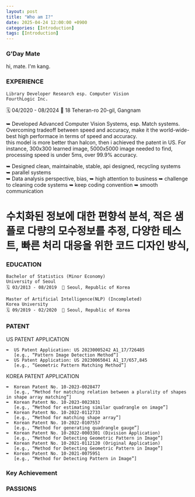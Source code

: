 ```yaml
---
layout: post
title: "Who am I?"
date: 2025-04-24 12:00:00 +0900
categories: [Introduction]
tags: [Introduction]
---
```


### G'Day Mate
hi, mate. I'm kang. 

### EXPERIENCE
```
Library Developer Research esp. Computer Vision  
FourthLogic Inc.  
```
🗓️ 04/2020 - 08/2024    📍 18 Teheran-ro 20-gil, Gangnam

➥  Developed Advanced Computer Vision Systems, esp. Match systems.  
    Overcoming tradeoff between speed and accuracy, make it the world-wide-best high performace in terms of speed and accuracy.  
    this model is more better than halcon, then i achieved the patent in US.
    For instance, 300x300 learned image, 5000x5000 image needed to find, processing speed is under 5ms, over 99.9% accuracy.  

➥  Designed clean, maintainable, stable, api designed, recycling systems  
➥  parallel systems  
➥  Data analysis perspective, bias, 
➥  high attention to business
➥  challenge to cleaning code systems
➥  keep coding convention
➥  smooth communication

# 수치화된 정보에 대한 편향석 분석, 적은 샘플로 다량의 모수정보를 추정, 다양한 테스트, 빠른 처리 대응을 위한 코드 디자인 방식,



### EDUCATION
```
Bachelor of Statistics (Minor Economy)  
University of Seoul  
🗓️ 03/2013 - 08/2019  📍 Seoul, Republic of Korea
```

```
Master of Artificial Intelligence(NLP) (Incompleted)  
Korea University  
🗓️ 09/2019 - 02/2020  📍 Seoul, Republic of Korea
```


### PATENT
US PATENT APPLICATION
```
➥  US Patent Application: US 20230005242 A1_17/726485  
   [e.g., “Pattern Image Detection Method”]  
➥  US Patent Application: US 20230065041 A1_17/657,845   
   [e.g., “Geometric Pattern Matching Method”]
```

KOREA PATENT APPLICATION
```
➥  Korean Patent No. 10-2023-0028477   
   [e.g., “Method for matching relation between a plurality of shapes in shape array matching”]  
➥  Korean Patent No. 10-2023-0023831   
   [e.g., “Method for estimating similar quadrangle on image”]  
➥  Korean Patent No. 10-2022-0112733   
   [e.g., “Method for matching shape array”]  
➥  Korean Patent No. 10-2022-0107557   
   [e.g., “Method for generating quadrangle gauge”]  
➥  Korean Patent No. 10-2022-0003301 (Division Application)   
   [e.g., “Method for Detecting Geometric Pattern in Image”]  
➥  Korean Patent No. 10-2021-0112120 (Original Application)   
   [e.g., “Method for Detecting Geometric Pattern in Image”]  
➥  Korean Patent No. 10-2021-0075951   
   [e.g., “Method for Detecting Pattern in Image”]  
```

### Key Achievement


### PASSIONS



